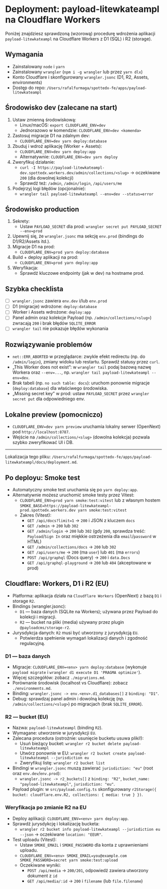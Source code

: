 # Deployment: payload-litewkateampl na Cloudflare Workers

Poniżej znajdziesz sprawdzoną (wzorową) procedurę wdrożenia aplikacji `payload-litewkateampl` na Cloudflare Workers z D1 (SQL) i R2 (storage).

## Wymagania

- Zainstalowany `node` i `yarn`
- Zainstalowany `wrangler` (`npm i -g wrangler` lub przez `yarn dlx`)
- Konto Cloudflare i skonfigurowany `wrangler.jsonc` (D1, R2, Assets, environments)
- Dostęp do repo: `/Users/rafalfurmaga/spottedx-fe/apps/payload-litewkateampl`

## Środowisko dev (zalecane na start)

1. Ustaw zmienną środowiskową:
   - Linux/macOS: `export CLOUDFLARE_ENV=dev`
   - Jednorazowo w komendzie: `CLOUDFLARE_ENV=dev <komenda>`
2. Zastosuj migracje D1 na zdalnym dev:
   - `CLOUDFLARE_ENV=dev yarn deploy:database`
3. Zbuduj i wdroż aplikację (Worker + Assets):
   - `CLOUDFLARE_ENV=dev yarn deploy:app`
   - Alternatywnie: `CLOUDFLARE_ENV=dev yarn deploy`
4. Zweryfikuj działanie:
   - `curl -I https://payload-litewkateampl-dev.spottedx.workers.dev/admin/collections/<slug>` → oczekiwane `200` (dla dowolnej kolekcji)
   - Sprawdź też: `/admin`, `/admin/login`, `/api/users/me`
5. Podejrzyj logi błędów (opcjonalnie):
   - `wrangler tail payload-litewkateampl --env=dev --status=error`

## Środowisko production

1. Sekrety:
   - Ustaw `PAYLOAD_SECRET` dla prod: `wrangler secret put PAYLOAD_SECRET --env=prod`
2. Upewnij się, że `wrangler.jsonc` ma sekcję `env.prod` (bindings do D1/R2/Assets itd.).
3. Migracje D1 na prod:
   - `CLOUDFLARE_ENV=prod yarn deploy:database`
4. Build + deploy aplikacji na prod:
   - `CLOUDFLARE_ENV=prod yarn deploy:app`
5. Weryfikacja:
   - Sprawdź kluczowe endpointy (jak w dev) na hostname prod.

## Szybka checklista

- [ ] `wrangler.jsonc` zawiera `env.dev` i/lub `env.prod`
- [ ] D1 (migracje) wdrożone: `deploy:database`
- [ ] Worker i Assets wdrożone: `deploy:app`
- [ ] Panel admin oraz kolekcje Payload (np. `/admin/collections/<slug>`) zwracają `200` i brak błędów `SQLITE_ERROR`
- [ ] `wrangler tail` nie pokazuje błędów wykonania

## Rozwiązywanie problemów

- `net::ERR_ABORTED` w przeglądarce: zwykle efekt redirectu (np. do `/admin/login`), zmiany widoku lub restartu. Sprawdź statusy przez `curl`.
- „This Worker does not exist”: w `wrangler tail` podaj bazową nazwę Workera oraz `--env=...`, np. `wrangler tail payload-litewkateampl --env=dev`.
- Brak tabeli (np. `no such table: docs`): uruchom ponownie migracje (`deploy:database`) dla właściwego środowiska.
- „Missing secret key” w prod: ustaw `PAYLOAD_SECRET` przez `wrangler secret put` dla odpowiedniego env.

## Lokalne preview (pomocniczo)

- `CLOUDFLARE_ENV=dev yarn preview` uruchamia lokalny serwer (OpenNext) pod `http://localhost:8787`.
- Wejście na `/admin/collections/<slug>` (dowolna kolekcja) pozwala szybko zweryfikować UI i DB.

---

Lokalizacja tego pliku: `/Users/rafalfurmaga/spottedx-fe/apps/payload-litewkateampl/docs/deployment.md`.

## Po deployu: Smoke test

- Automatyczny smoke test uruchamia się po `yarn deploy:app`.
- Alternatywnie możesz uruchomić smoke testy przez Vitest:
  - `CLOUDFLARE_ENV=prod yarn smoke:test:vitest` lub z własnym hostem `SMOKE_BASE=https://payload-litewkateampl-prod.spottedx.workers.dev yarn smoke:test:vitest`
  - Zakres (Vitest):
    - `GET /api/docs?limit=1` → `200` i JSON z kluczem `docs`
    - `GET /admin` → `200` lub `302`
    - `GET /admin/login` → `200` lub `302` (gdy `200`, sprawdza treść: `Payload`/`Sign In` oraz miękkie ostrzeżenia dla `email`/`password` w HTML)
    - `GET /admin/collections/docs` → `200` lub `302`
    - `GET /api/users/me` → `200` (ma `user`) lub `401` (ma `errors`)
    - `POST /api/graphql` (Docs query) → `200` i `data.Docs`
    - `GET /api/graphql-playground` → `200` lub `404` (akceptowane w prod)

## Cloudflare: Workers, D1 i R2 (EU)

- Platforma: aplikacja działa na `Cloudflare Workers` (OpenNext) z bazą `D1` i storage `R2`.
- Bindings (wrangler.jsonc):
  - `D1` — baza danych (SQLite na Workers); używana przez Payload do kolekcji i migracji.
  - `R2` — bucket na pliki (media) używany przez plugin `@payloadcms/storage-r2`.
- Jurysdykcja danych: `R2` musi być utworzony z jurysdykcją `EU`.
  - Potwierdza spełnienie wymagań lokalizacji danych i zgodność regulacyjną.

### D1 — baza danych
- Migracje: `CLOUDFLARE_ENV=<env> yarn deploy:database` (wykonuje `payload migrate` i `wrangler d1 execute D1 'PRAGMA optimize'`).
- Więcej szczegółów: zobacz `./migrations.md`.
- Porównanie środowisk (localhost vs Cloudflare): zobacz `./environments.md`.
- Binding: `wrangler.jsonc -> env.<env>.d1_databases[]` z `binding: "D1"`.
- Debug: sprawdzaj panel admin i dowolną kolekcję (np. `/admin/collections/<slug>`) po migracjach (brak `SQLITE_ERROR`).

### R2 — bucket (EU)
- Nazwa: `payload-litewkateampl` (binding `R2`).
- Wymagane: utworzenie w jurysdykcji `EU`.
- Zalecana procedura (ostrożnie: usunięcie bucketu usuwa pliki!):
  - Usuń bieżący bucket: `wrangler r2 bucket delete payload-litewkateampl`
  - Utwórz ponownie w EU: `wrangler r2 bucket create payload-litewkateampl --jurisdiction eu`
  - Zweryfikuj listę: `wrangler r2 bucket list`
- Bindingi w `wrangler.jsonc` muszą zawierać `jurisdiction: "eu"` (root oraz `env.dev`/`env.prod`):
  - `wrangler.jsonc -> r2_buckets[]` z `binding: "R2"`, `bucket_name: "payload-litewkateampl"`, `jurisdiction: "eu"`.
- Payload plugin: w `src/payload.config.ts` skonfigurowany `r2Storage({ bucket: cloudflare.env.R2, collections: { media: true } })`.

### Weryfikacja po zmianie R2 na EU
- Deploy aplikacji: `CLOUDFLARE_ENV=<env> yarn deploy:app`.
- Sprawdź jurysdykcję i lokalizację bucketa:
  - `wrangler r2 bucket info payload-litewkateampl --jurisdiction eu --json` → oczekiwane `location: "EEUR"`.
- Test uploadu (Vitest):
  - Ustaw `SMOKE_EMAIL` i `SMOKE_PASSWORD` dla konta z uprawnieniami uploadu.
  - `CLOUDFLARE_ENV=<env> SMOKE_EMAIL=you@example.com SMOKE_PASSWORD=secret yarn smoke:test:upload`
  - Oczekiwane wyniki:
    - `POST /api/media` → `200/201`, odpowiedź zawiera utworzony dokument z `id`
    - `GET /api/media/:id` → `200` i `filename` (lub `file.filename`)
